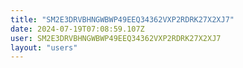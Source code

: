 ```yaml
---
title: "SM2E3DRVBHNGWBWP49EEQ34362VXP2RDRK27X2XJ7"
date: 2024-07-19T07:08:59.107Z
user: SM2E3DRVBHNGWBWP49EEQ34362VXP2RDRK27X2XJ7
layout: "users"
---
```

    